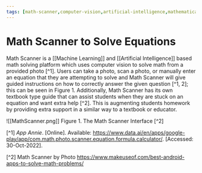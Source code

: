 ```yaml
---
tags: [math-scanner,computer-vision,artificial-intelligence,mathematical-learning]
---
```


# Math Scanner to Solve Equations

Math Scanner is a [[Machine Learning]] and [[Artificial Intelligence]] based math solving platform which uses computer vision to solve math from a provided photo [^1].  Users can take a photo, scan a photo, or manually enter an equation that they are attempting to solve and Math Scanner will give guided instructions on how to correctly answer the given question [^1, 2]; this can be seen in Figure 1.  Additionally, Math Scanner has its own textbook type guide that can assist students when they are stuck on an equation and want extra help [^2].  This is augmenting students homework by providing extra support in a similar way to a textbook or educator.

![[MathScanner.png]]
Figure 1. The Math Scanner Interface [^2]

[^1] _App Annie_. [Online]. Available: https://www.data.ai/en/apps/google-play/app/com.math.photo.scanner.equation.formula.calculator/. [Accessed: 30-Oct-2022].

[^2] Math Scanner by Photo  https://www.makeuseof.com/best-android-apps-to-solve-math-problems/ 